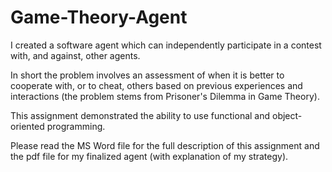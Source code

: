 # Game-Theory-Agent
I created a software agent which can independently participate in a contest with, and against, other agents.

In short the problem involves an assessment of when it is better to cooperate with, or to cheat, others based on previous experiences and interactions (the problem stems from Prisoner's Dilemma in Game Theory).

This assignment demonstrated the ability to use functional and object-oriented programming.

Please read the MS Word file for the full description of this assignment and the pdf file for my finalized agent (with explanation of my strategy).
